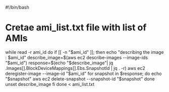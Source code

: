 #!/bin/bash
# 
# Cretae ami_list.txt file with list of AMIs
while read -r ami_id
do
    if [[ -n "$ami_id" ]]; then
        echo "describing the image : $ami_id"
        describe_image=$(aws ec2 describe-images --image-ids "$ami_id") 
        response=$(echo "$describe_image"| jq  .Images[].BlockDeviceMappings[].Ebs.SnapshotId | jq . -r)
        aws ec2 deregister-image --image-id "$ami_id"
        for snapshot in $response; do 
            echo "$snapshot"
            aws ec2 delete-snapshot --snapshot-id "$snapshot"
        done
        unset describe_image
    fi
done  < ami_list.txt 
